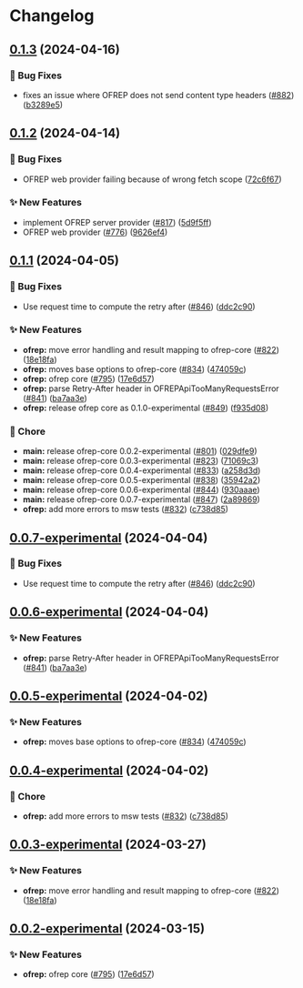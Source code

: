 # Changelog

## [0.1.3](https://github.com/open-feature/js-sdk-contrib/compare/ofrep-core-v0.1.2...ofrep-core-v0.1.3) (2024-04-16)


### 🐛 Bug Fixes

* fixes an issue where OFREP does not send content type headers ([#882](https://github.com/open-feature/js-sdk-contrib/issues/882)) ([b3289e5](https://github.com/open-feature/js-sdk-contrib/commit/b3289e5083e97946f4ab62a6f2f10bb1402e7a55))

## [0.1.2](https://github.com/open-feature/js-sdk-contrib/compare/ofrep-core-v0.1.1...ofrep-core-v0.1.2) (2024-04-14)


### 🐛 Bug Fixes

* OFREP web provider failing because of wrong fetch scope ([72c6f67](https://github.com/open-feature/js-sdk-contrib/commit/72c6f6739342bd35c40d7261c96f9ebf84352fbb))


### ✨ New Features

* implement OFREP server provider ([#817](https://github.com/open-feature/js-sdk-contrib/issues/817)) ([5d9f5ff](https://github.com/open-feature/js-sdk-contrib/commit/5d9f5ffa3cebbf54f52f215ccf135edf3ab4cc87))
* OFREP web provider ([#776](https://github.com/open-feature/js-sdk-contrib/issues/776)) ([9626ef4](https://github.com/open-feature/js-sdk-contrib/commit/9626ef43ae8f5252219b3a9bff51b83c4c5e6230))

## [0.1.1](https://github.com/open-feature/js-sdk-contrib/compare/ofrep-core-v0.1.0...ofrep-core-v0.1.1) (2024-04-05)


### 🐛 Bug Fixes

* Use request time to compute the retry after ([#846](https://github.com/open-feature/js-sdk-contrib/issues/846)) ([ddc2c90](https://github.com/open-feature/js-sdk-contrib/commit/ddc2c9042c82c9066415ce4f6243639ae94d20c5))


### ✨ New Features

* **ofrep:** move error handling and result mapping to ofrep-core ([#822](https://github.com/open-feature/js-sdk-contrib/issues/822)) ([18e18fa](https://github.com/open-feature/js-sdk-contrib/commit/18e18fa5f113d064521165cf3a716913a814e8cc))
* **ofrep:** moves base options to ofrep-core ([#834](https://github.com/open-feature/js-sdk-contrib/issues/834)) ([474059c](https://github.com/open-feature/js-sdk-contrib/commit/474059c207067e437a698a12582582d8b567aabf))
* **ofrep:** ofrep core ([#795](https://github.com/open-feature/js-sdk-contrib/issues/795)) ([17e6d57](https://github.com/open-feature/js-sdk-contrib/commit/17e6d57e43280a73f8c5f30fddc0447a900e3c79))
* **ofrep:** parse Retry-After header in OFREPApiTooManyRequestsError ([#841](https://github.com/open-feature/js-sdk-contrib/issues/841)) ([ba7aa3e](https://github.com/open-feature/js-sdk-contrib/commit/ba7aa3efbc5ffacc2008d4591b2a585df34cbd01))
* **ofrep:** release ofrep core as 0.1.0-experimental ([#849](https://github.com/open-feature/js-sdk-contrib/issues/849)) ([f935d08](https://github.com/open-feature/js-sdk-contrib/commit/f935d08e823ddf199ad93974b7ef4df616c5d436))


### 🧹 Chore

* **main:** release ofrep-core 0.0.2-experimental ([#801](https://github.com/open-feature/js-sdk-contrib/issues/801)) ([029dfe9](https://github.com/open-feature/js-sdk-contrib/commit/029dfe9bddb5da1c6661c85b7d95843db4a35fdd))
* **main:** release ofrep-core 0.0.3-experimental ([#823](https://github.com/open-feature/js-sdk-contrib/issues/823)) ([71069c3](https://github.com/open-feature/js-sdk-contrib/commit/71069c3ed8cbeedade3f168a8dca36fa8e304c2e))
* **main:** release ofrep-core 0.0.4-experimental ([#833](https://github.com/open-feature/js-sdk-contrib/issues/833)) ([a258d3d](https://github.com/open-feature/js-sdk-contrib/commit/a258d3d56f5376bb4f1dbfe42dd725c7540f85ff))
* **main:** release ofrep-core 0.0.5-experimental ([#838](https://github.com/open-feature/js-sdk-contrib/issues/838)) ([35942a2](https://github.com/open-feature/js-sdk-contrib/commit/35942a20e833ec677a46072dea34baa5f60492fc))
* **main:** release ofrep-core 0.0.6-experimental ([#844](https://github.com/open-feature/js-sdk-contrib/issues/844)) ([930aaae](https://github.com/open-feature/js-sdk-contrib/commit/930aaaeec1c36094fdb0231ec80fff38636b4d21))
* **main:** release ofrep-core 0.0.7-experimental ([#847](https://github.com/open-feature/js-sdk-contrib/issues/847)) ([2a89869](https://github.com/open-feature/js-sdk-contrib/commit/2a898695761e65c909ed73aa9f77c84091da9c9d))
* **ofrep:** add more errors to msw tests ([#832](https://github.com/open-feature/js-sdk-contrib/issues/832)) ([c738d85](https://github.com/open-feature/js-sdk-contrib/commit/c738d8576405539b9a2e8f13702b2c35ded9609e))

## [0.0.7-experimental](https://github.com/open-feature/js-sdk-contrib/compare/ofrep-core-v0.0.6-experimental...ofrep-core-v0.0.7-experimental) (2024-04-04)


### 🐛 Bug Fixes

* Use request time to compute the retry after ([#846](https://github.com/open-feature/js-sdk-contrib/issues/846)) ([ddc2c90](https://github.com/open-feature/js-sdk-contrib/commit/ddc2c9042c82c9066415ce4f6243639ae94d20c5))

## [0.0.6-experimental](https://github.com/open-feature/js-sdk-contrib/compare/ofrep-core-v0.0.5-experimental...ofrep-core-v0.0.6-experimental) (2024-04-04)


### ✨ New Features

* **ofrep:** parse Retry-After header in OFREPApiTooManyRequestsError ([#841](https://github.com/open-feature/js-sdk-contrib/issues/841)) ([ba7aa3e](https://github.com/open-feature/js-sdk-contrib/commit/ba7aa3efbc5ffacc2008d4591b2a585df34cbd01))

## [0.0.5-experimental](https://github.com/open-feature/js-sdk-contrib/compare/ofrep-core-v0.0.4-experimental...ofrep-core-v0.0.5-experimental) (2024-04-02)


### ✨ New Features

* **ofrep:** moves base options to ofrep-core ([#834](https://github.com/open-feature/js-sdk-contrib/issues/834)) ([474059c](https://github.com/open-feature/js-sdk-contrib/commit/474059c207067e437a698a12582582d8b567aabf))

## [0.0.4-experimental](https://github.com/open-feature/js-sdk-contrib/compare/ofrep-core-v0.0.3-experimental...ofrep-core-v0.0.4-experimental) (2024-04-02)


### 🧹 Chore

* **ofrep:** add more errors to msw tests ([#832](https://github.com/open-feature/js-sdk-contrib/issues/832)) ([c738d85](https://github.com/open-feature/js-sdk-contrib/commit/c738d8576405539b9a2e8f13702b2c35ded9609e))

## [0.0.3-experimental](https://github.com/open-feature/js-sdk-contrib/compare/ofrep-core-v0.0.2-experimental...ofrep-core-v0.0.3-experimental) (2024-03-27)


### ✨ New Features

* **ofrep:** move error handling and result mapping to ofrep-core ([#822](https://github.com/open-feature/js-sdk-contrib/issues/822)) ([18e18fa](https://github.com/open-feature/js-sdk-contrib/commit/18e18fa5f113d064521165cf3a716913a814e8cc))

## [0.0.2-experimental](https://github.com/open-feature/js-sdk-contrib/compare/ofrep-core-v0.0.1-experimental...ofrep-core-v0.0.2-experimental) (2024-03-15)


### ✨ New Features

* **ofrep:** ofrep core ([#795](https://github.com/open-feature/js-sdk-contrib/issues/795)) ([17e6d57](https://github.com/open-feature/js-sdk-contrib/commit/17e6d57e43280a73f8c5f30fddc0447a900e3c79))
